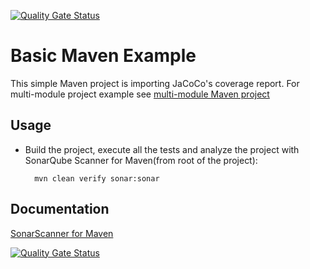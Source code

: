 [![Quality Gate Status](https://rayray.ngrok.io/api/project_badges/measure?project=raymond-allen-sonarsource_GitHubMaven&metric=alert_status)](https://rayray.ngrok.io/dashboard?id=raymond-allen-sonarsource_GitHubMaven)

# Basic Maven Example

This simple Maven project is importing JaCoCo's coverage report. For multi-module project example 
see [multi-module Maven project](../maven-multimodule/README.md)
        
## Usage

* Build the project, execute all the tests and analyze the project with SonarQube Scanner for Maven(from root  of the project):

        mvn clean verify sonar:sonar
        
## Documentation

[SonarScanner for Maven](https://docs.sonarqube.org/latest/analysis/scan/sonarscanner-for-maven/)



[![Quality Gate Status](http://localhost:9000/api/project_badges/measure?project=raymond-allen-sonarsource_GitHubMaven&metric=alert_status)](http://localhost:9000/dashboard?id=raymond-allen-sonarsource_GitHubMaven)

